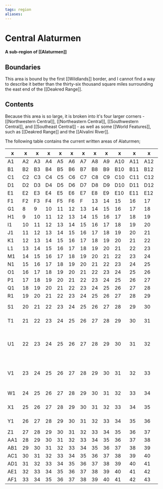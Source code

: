 ```yaml
---
tags: region
aliases:
---
```

# Central Alaturmen
#### A sub-region of [[Alaturmen]]
## Boundaries
This area is bound by the first [[Wildlands]] border, and I cannot find a way to describe it better than the thirty-six thousand square miles surrounding the east end of the [[Deakred Range]].

## Contents
Because this area is so large, it is broken into it's four larger corners - [[Northwestern Central]], [[Northeastern Central]], [[Southwestern Central]], and [[Southeast Central]] - as well as some [[World Features]], such as [[Deakred Range]] and the [[Alvalini River]].

The following table contains the current written areas of Alaturmen;

| x   | x   | x   | x   | x   | x   | x   | x   | x   | x   | x   | x   | x   | x                                                     | x                                               | x   | x   | x   | x   | x   | x   | x   | x   | x   | x   | x   | x   | x   | x   | x   | x   | x   |
| --- | --- | --- | --- | --- | --- | --- | --- | --- | --- | --- | --- | --- | ----------------------------------------------------- | ----------------------------------------------- | --- | --- | --- | --- | --- | --- | --- | --- | --- | --- | --- | --- | --- | --- | --- | --- | --- |
| A1  | A2  | A3  | A4  | A5  | A6  | A7  | A8  | A9  | A10 | A11 | A12 | A13 | A14                                                   | A15                                             | A16 | A17 | A18 | A19 | A20 | A21 | A22 | A23 | A24 | A25 | A26 | A27 | A28 | A29 | A30 | A31 | A32 |
| B1  | B2  | B3  | B4  | B5  | B6  | B7  | B8  | B9  | B10 | B11 | B12 | B13 | B14                                                   | B15                                             | B16 | B17 | B18 | B19 | B20 | B21 | B22 | B23 | B24 | B25 | B26 | B27 | B28 | B29 | B30 | B31 | B32 |
| C1  | C2  | C3  | C4  | C5  | C6  | C7  | C8  | C9  | C10 | C11 | C12 | C13 | C14                                                   | C15                                             | C16 | C17 | C18 | C19 | C20 | C21 | C22 | C23 | C24 | C25 | C26 | C27 | C28 | C29 | C30 | C31 | C32 |
| D1  | D2  | D3  | D4  | D5  | D6  | D7  | D8  | D9  | D10 | D11 | D12 | D13 | D14                                                   | D15                                             | D16 | D17 | D18 | D19 | D20 | D21 | D22 | D23 | D24 | D25 | D26 | D27 | D28 | D29 | D30 | D31 | D32 |
| E1  | E2  | E3  | E4  | E5  | E6  | E7  | E8  | E9  | E10 | E11 | E12 | E13 | E14                                                   | E15                                             | E16 | E17 | E18 | E19 | E20 | E21 | E22 | E23 | E24 | E25 | E26 | E27 | E28 | E29 | E30 | E31 | E32 |
| F1  | F2  | F3  | F4  | F5  | F6  | F  | 13  | 14  | 15  | 16  | 17  | 18  | 19                                                    | 20                                              | 21  | 22  | 23  | 24  | 25  | 26  | 27  | 28  | 29  | 30  | 31  | 32  | 33  | 34  | 35  | 36  | 37  |
| G1  | 8   | 9   | 10  | 11  | 12  | 13  | 14  | 15  | 16  | 17  | 18  | 19  | 20                                                    | 21                                              | 22  | 23  | 24  | 25  | 26  | 27  | 28  | 29  | 30  | 31  | 32  | 33  | 34  | 35  | 36  | 37  | 38  |
| H1  | 9   | 10  | 11  | 12  | 13  | 14  | 15  | 16  | 17  | 18  | 19  | 20  | 21                                                    | 22                                              | 23  | 24  | 25  | 26  | 27  | 28  | 29  | 30  | 31  | 32  | 33  | 34  | 35  | 36  | 37  | 38  | 39  |
| I1  | 10  | 11  | 12  | 13  | 14  | 15  | 16  | 17  | 18  | 19  | 20  | 21  | 22                                                    | 23                                              | 24  | 25  | 26  | 27  | 28  | 29  | 30  | 31  | 32  | 33  | 34  | 35  | 36  | 37  | 38  | 39  | 40  |
| J1  | 11  | 12  | 13  | 14  | 15  | 16  | 17  | 18  | 19  | 20  | 21  | 22  | 23                                                    | 24                                              | 25  | 26  | 27  | 28  | 29  | 30  | 31  | 32  | 33  | 34  | 35  | 36  | 37  | 38  | 39  | 40  | 41  |
| K1  | 12  | 13  | 14  | 15  | 16  | 17  | 18  | 19  | 20  | 21  | 22  | 23  | 24                                                    | 25                                              | 26  | 27  | 28  | 29  | 30  | 31  | 32  | 33  | 34  | 35  | 36  | 37  | 38  | 39  | 40  | 41  | 42  |
| L1  | 13  | 14  | 15  | 16  | 17  | 18  | 19  | 20  | 21  | 22  | 23  | 24  | 25                                                    | 26                                              | 27  | 28  | 29  | 30  | 31  | 32  | 33  | 34  | 35  | 36  | 37  | 38  | 39  | 40  | 41  | 42  | 43  |
| M1  | 14  | 15  | 16  | 17  | 18  | 19  | 20  | 21  | 22  | 23  | 24  | 25  | 26                                                    | 27                                              | 28  | 29  | 30  | 31  | 32  | 33  | 34  | 35  | 36  | 37  | 38  | 39  | 40  | 41  | 42  | 43  | 44  |
| N1  | 15  | 16  | 17  | 18  | 19  | 20  | 21  | 22  | 23  | 24  | 25  | 26  | 27                                                    | 28                                              | 29  | 30  | 31  | 32  | 33  | 34  | 35  | 36  | 37  | 38  | 39  | 40  | 41  | 42  | 43  | 44  | 45  |
| O1  | 16  | 17  | 18  | 19  | 20  | 21  | 22  | 23  | 24  | 25  | 26  | 27  | 28                                                    | 29                                              | 30  | 31  | 32  | 33  | 34  | 35  | 36  | 37  | 38  | 39  | 40  | 41  | 42  | 43  | 44  | 45  | 46  |
| P1  | 17  | 18  | 19  | 20  | 21  | 22  | 23  | 24  | 25  | 26  | 27  | 28  | 29                                                    | 30                                              | 31  | 32  | 33  | 34  | 35  | 36  | 37  | 38  | 39  | 40  | 41  | 42  | 43  | 44  | 45  | 46  | 47  |
| Q1  | 18  | 19  | 20  | 21  | 22  | 23  | 24  | 25  | 26  | 27  | 28  | 29  | 30                                                    | 31                                              | 32  | 33  | 34  | 35  | 36  | 37  | 38  | 39  | 40  | 41  | 42  | 43  | 44  | 45  | 46  | 47  | 48  |
| R1  | 19  | 20  | 21  | 22  | 23  | 24  | 25  | 26  | 27  | 28  | 29  | 30  | 31                                                    | 32                                              | 33  | 34  | 35  | 36  | 37  | 38  | 39  | 40  | 41  | 42  | 43  | 44  | 45  | 46  | 47  | 48  | 49  |
| S1  | 20  | 21  | 22  | 23  | 24  | 25  | 26  | 27  | 28  | 29  | 30  | 31  | 32                                                    | [[Deakred Range]]                               | 34  | 35  | 36  | 37  | 38  | 39  | 40  | 41  | 42  | 43  | 44  | 45  | 46  | 47  | 48  | 49  | 50  |
| T1  | 21  | 22  | 23  | 24  | 25  | 26  | 27  | 28  | 29  | 30  | 31  | 32  | 33                                                    | [[Deakred Range]]                               | 35  | 36  | 37  | 38  | 39  | 40  | 41  | 42  | 43  | 44  | 45  | 46  | 47  | 48  | 49  | 50  | 51  |
| U1  | 22  | 23  | 24  | 25  | 26  | 27  | 28  | 29  | 30  | 31  | 32  | 33  | [[Deakred Range#U14. Lake of Eternal Life (visible)]] | [[Deakred Range]]                               | 36  | 37  | 38  | 39  | 40  | 41  | 42  | 43  | 44  | 45  | 46  | 47  | 48  | 49  | 50  | 51  | 52  |
| V1  | 23  | 24  | 25  | 26  | 27  | 28  | 29  | 30  | 31  | 32  | 33  | 34  | 35                                                    | [[Deakred Range#V15. Coalition City (visible)]] | 37  | 38  | 39  | 40  | 41  | 42  | 43  | 44  | 45  | 46  | 47  | 48  | 49  | 50  | 51  | 52  | 53  |
| W1  | 24  | 25  | 26  | 27  | 28  | 29  | 30  | 31  | 32  | 33  | 34  | 35  | 36                                                    | [[Deakred Range]]                               | 38  | 39  | 40  | 41  | 42  | 43  | 44  | 45  | 46  | 47  | 48  | 49  | 50  | 51  | 52  | 53  | 54  |
| X1  | 25  | 26  | 27  | 28  | 29  | 30  | 31  | 32  | 33  | 34  | 35  | 36  | 37                                                    | [[Deakred Range]]                               | 39  | 40  | 41  | 42  | 43  | 44  | 45  | 46  | 47  | 48  | 49  | 50  | 51  | 52  | 53  | 54  | 55  |
| Y1  | 26  | 27  | 28  | 29  | 30  | 31  | 32  | 33  | 34  | 35  | 36  | 37  | 38                                                    | [[Barthalamule's Shrubland]]                    | 40  | 41  | 42  | 43  | 44  | 45  | 46  | 47  | 48  | 49  | 50  | 51  | 52  | 53  | 54  | 55  | 56  |
| Z1  | 27  | 28  | 29  | 30  | 31  | 32  | 33  | 34  | 35  | 36  | 37  | 38  | 39                                                    | 40                                              | 41  | 42  | 43  | 44  | 45  | 46  | 47  | 48  | 49  | 50  | 51  | 52  | 53  | 54  | 55  | 56  | 57  |
| AA1 | 28  | 29  | 30  | 31  | 32  | 33  | 34  | 35  | 36  | 37  | 38  | 39  | 40                                                    | 41                                              | 42  | 43  | 44  | 45  | 46  | 47  | 48  | 49  | 50  | 51  | 52  | 53  | 54  | 55  | 56  | 57  | 58  |
| AB1 | 29  | 30  | 31  | 32  | 33  | 34  | 35  | 36  | 37  | 38  | 39  | 40  | 41                                                    | 42                                              | 43  | 44  | 45  | 46  | 47  | 48  | 49  | 50  | 51  | 52  | 53  | 54  | 55  | 56  | 57  | 58  | 59  |
| AC1 | 30  | 31  | 32  | 33  | 34  | 35  | 36  | 37  | 38  | 39  | 40  | 41  | 42                                                    | 43                                              | 44  | 45  | 46  | 47  | 48  | 49  | 50  | 51  | 52  | 53  | 54  | 55  | 56  | 57  | 58  | 59  | 60  |
| AD1 | 31  | 32  | 33  | 34  | 35  | 36  | 37  | 38  | 39  | 40  | 41  | 42  | 43                                                    | 44                                              | 45  | 46  | 47  | 48  | 49  | 50  | 51  | 52  | 53  | 54  | 55  | 56  | 57  | 58  | 59  | 60  | 61  |
| AE1 | 32  | 33  | 34  | 35  | 36  | 37  | 38  | 39  | 40  | 41  | 42  | 43  | 44                                                    | 45                                              | 46  | 47  | 48  | 49  | 50  | 51  | 52  | 53  | 54  | 55  | 56  | 57  | 58  | 59  | 60  | 61  | 62  |
| AF1 | 33  | 34  | 35  | 36  | 37  | 38  | 39  | 40  | 41  | 42  | 43  | 44  | 45                                                    | 46                                              | 47  | 48  | 49  | 50  | 51  | 52  | 53  | 54  | 55  | 56  | 57  | 58  | 59  | 60  | 61  | 62  | 63  |
